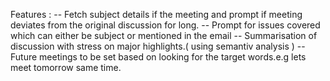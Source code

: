 Features :
-- Fetch subject details if the meeting and prompt if meeting deviates from the original discussion for long.
-- Prompt for issues covered which can either be subject or mentioned in the email 
-- Summarisation of discussion with stress on major highlights.( using semantiv analysis )
-- Future meetings to be set based on looking for the target words.e.g lets meet tomorrow same time.

